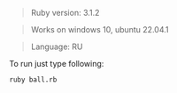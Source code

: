 >Ruby version: 3.1.2

>Works on windows 10, ubuntu 22.04.1

>Language: RU

To run just type following:

`
ruby ball.rb
`
